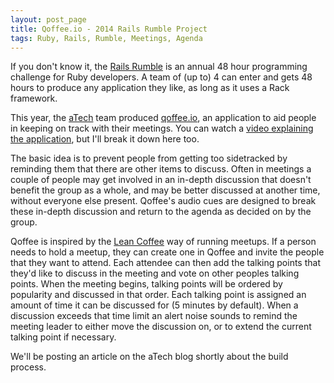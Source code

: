 ```yaml
---
layout: post_page
title: Qoffee.io - 2014 Rails Rumble Project
tags: Ruby, Rails, Rumble, Meetings, Agenda
---
```


If you don't know it, the [Rails Rumble](http://railsrumble/com) is an annual 48 hour programming challenge for Ruby developers. A team of (up to) 4 can enter and gets 48 hours to produce any application they like, as long as it uses a Rack framework.

This year, the [aTech](https://atechmedia.com) team produced [qoffee.io](qoffee.io), an application to aid people in keeping on track with their meetings. You can watch a [video explaining the application](http://vimeo.com/109388193), but I'll break it down here too.

The basic idea is to prevent people from getting too sidetracked by reminding them that there are other items to discuss. Often in meetings a couple of people may get involved in an in-depth discussion that doesn't benefit the group as a whole, and may be better discussed at another time, without everyone else present. Qoffee's audio cues are designed to break these in-depth discussion and return to the agenda as decided on by the group.

Qoffee is inspired by the [Lean Coffee](http://leancoffee.org/) way of running meetups. If a person needs to hold a meetup, they can create one in Qoffee and invite the people that they want to attend. Each attendee can then add the talking points that they'd like to discuss in the meeting and vote on other peoples talking points. When the meeting begins, talking points will be ordered by popularity and discussed in that order. Each talking point is assigned an amount of time it can be discussed for (5 minutes by default). When a discussion exceeds that time limit an alert noise sounds to remind the meeting leader to either move the discussion on, or to extend the current talking point if necessary.

We'll be posting an article on the aTech blog shortly about the build process.